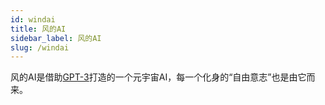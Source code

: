 ```yaml
---
id: windai
title: 风的AI
sidebar_label: 风的AI
slug: /windai
---
```

风的AI是借助[GPT-3](gpt-3)打造的一个元宇宙AI，每一个化身的“自由意志”也是由它而来。